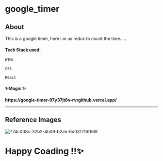 # google_timer

<h2>About</h2>

This is a google timer, here i.m us redux to count the time.....


<h4>Tech Stack used:</h4>

 ```sh
HTML

CSS

React 
 ```

<h4>✨Magic ✨<h4>
 https://google-timer-97y37jt8v-rvrgithub.vercel.app/
  
<hr>
 
<h2>Reference Images</h2>
  
![774c008c-32b2-4b09-b2ab-6d031716f668](https://user-images.githubusercontent.com/96066976/171725996-1e19095e-e2ea-454f-9fb2-f49976bf436b.jpg)


# Happy Coading !!✨
